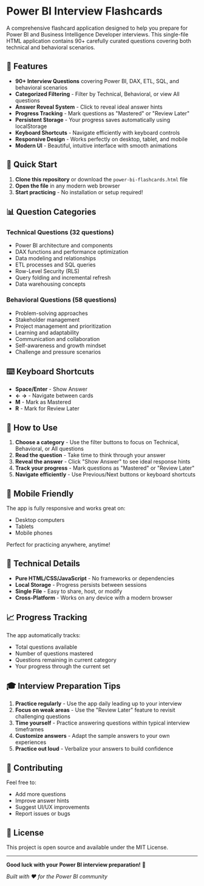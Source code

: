 # Power BI Interview Flashcards

A comprehensive flashcard application designed to help you prepare for Power BI and Business Intelligence Developer interviews. This single-file HTML application contains 90+ carefully curated questions covering both technical and behavioral scenarios.

## 🎯 Features

- **90+ Interview Questions** covering Power BI, DAX, ETL, SQL, and behavioral scenarios
- **Categorized Filtering** - Filter by Technical, Behavioral, or view All questions
- **Answer Reveal System** - Click to reveal ideal answer hints
- **Progress Tracking** - Mark questions as "Mastered" or "Review Later"
- **Persistent Storage** - Your progress saves automatically using localStorage
- **Keyboard Shortcuts** - Navigate efficiently with keyboard controls
- **Responsive Design** - Works perfectly on desktop, tablet, and mobile
- **Modern UI** - Beautiful, intuitive interface with smooth animations

## 🚀 Quick Start

1. **Clone this repository** or download the `power-bi-flashcards.html` file
2. **Open the file** in any modern web browser
3. **Start practicing** - No installation or setup required!

## 📊 Question Categories

### Technical Questions (32 questions)
- Power BI architecture and components
- DAX functions and performance optimization
- Data modeling and relationships
- ETL processes and SQL queries
- Row-Level Security (RLS)
- Query folding and incremental refresh
- Data warehousing concepts

### Behavioral Questions (58 questions)
- Problem-solving approaches
- Stakeholder management
- Project management and prioritization
- Learning and adaptability
- Communication and collaboration
- Self-awareness and growth mindset
- Challenge and pressure scenarios

## ⌨️ Keyboard Shortcuts

- **Space/Enter** - Show Answer
- **← →** - Navigate between cards
- **M** - Mark as Mastered
- **R** - Mark for Review Later

## 🎯 How to Use

1. **Choose a category** - Use the filter buttons to focus on Technical, Behavioral, or All questions
2. **Read the question** - Take time to think through your answer
3. **Reveal the answer** - Click "Show Answer" to see ideal response hints
4. **Track your progress** - Mark questions as "Mastered" or "Review Later"
5. **Navigate efficiently** - Use Previous/Next buttons or keyboard shortcuts

## 📱 Mobile Friendly

The app is fully responsive and works great on:
- Desktop computers
- Tablets
- Mobile phones

Perfect for practicing anywhere, anytime!

## 🔧 Technical Details

- **Pure HTML/CSS/JavaScript** - No frameworks or dependencies
- **Local Storage** - Progress persists between sessions
- **Single File** - Easy to share, host, or modify
- **Cross-Platform** - Works on any device with a modern browser

## 📈 Progress Tracking

The app automatically tracks:
- Total questions available
- Number of questions mastered
- Questions remaining in current category
- Your progress through the current set

## 🎓 Interview Preparation Tips

1. **Practice regularly** - Use the app daily leading up to your interview
2. **Focus on weak areas** - Use the "Review Later" feature to revisit challenging questions
3. **Time yourself** - Practice answering questions within typical interview timeframes
4. **Customize answers** - Adapt the sample answers to your own experiences
5. **Practice out loud** - Verbalize your answers to build confidence

## 🤝 Contributing

Feel free to:
- Add more questions
- Improve answer hints
- Suggest UI/UX improvements
- Report issues or bugs

## 📄 License

This project is open source and available under the MIT License.

---

**Good luck with your Power BI interview preparation!** 🚀

*Built with ❤️ for the Power BI community*
